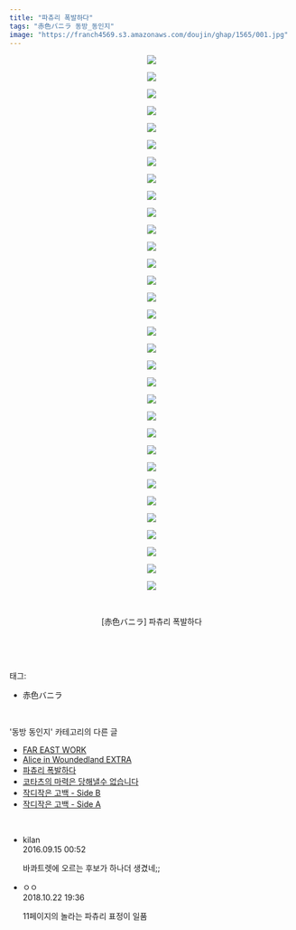 ```yaml
---
title: "파츄리 폭발하다"
tags: "赤色バニラ 동방_동인지"
image: "https://franch4569.s3.amazonaws.com/doujin/ghap/1565/001.jpg"
---
```

<div class="article">
<p style="text-align: center; clear: none; float: none;"><img src="{{ site.imgserver2 }}/ghap/1565/001.jpg"/></p>
<p style="text-align: center; clear: none; float: none;"><img src="{{ site.imgserver2 }}/ghap/1565/002.jpg"/></p>
<p style="text-align: center; clear: none; float: none;"><img src="{{ site.imgserver2 }}/ghap/1565/003.jpg"/></p>
<p style="text-align: center; clear: none; float: none;"><img src="{{ site.imgserver2 }}/ghap/1565/004.jpg"/></p>
<p style="text-align: center; clear: none; float: none;"><img src="{{ site.imgserver2 }}/ghap/1565/005.jpg"/></p>
<p style="text-align: center; clear: none; float: none;"><img src="{{ site.imgserver2 }}/ghap/1565/006.jpg"/></p>
<p style="text-align: center; clear: none; float: none;"><img src="{{ site.imgserver2 }}/ghap/1565/007.jpg"/></p>
<p style="text-align: center; clear: none; float: none;"><img src="{{ site.imgserver2 }}/ghap/1565/008.jpg"/></p>
<p style="text-align: center; clear: none; float: none;"><img src="{{ site.imgserver2 }}/ghap/1565/009.jpg"/></p>
<p style="text-align: center; clear: none; float: none;"><img src="{{ site.imgserver2 }}/ghap/1565/010.jpg"/></p>
<p style="text-align: center; clear: none; float: none;"><img src="{{ site.imgserver2 }}/ghap/1565/011.jpg"/></p>
<p style="text-align: center; clear: none; float: none;"><img src="{{ site.imgserver2 }}/ghap/1565/012.jpg"/></p>
<p style="text-align: center; clear: none; float: none;"><img src="{{ site.imgserver2 }}/ghap/1565/013.jpg"/></p>
<p style="text-align: center; clear: none; float: none;"><img src="{{ site.imgserver2 }}/ghap/1565/014.jpg"/></p>
<p style="text-align: center; clear: none; float: none;"><img src="{{ site.imgserver2 }}/ghap/1565/015.jpg"/></p>
<p style="text-align: center; clear: none; float: none;"><img src="{{ site.imgserver2 }}/ghap/1565/016.jpg"/></p>
<p style="text-align: center; clear: none; float: none;"><img src="{{ site.imgserver2 }}/ghap/1565/017.jpg"/></p>
<p style="text-align: center; clear: none; float: none;"><img src="{{ site.imgserver2 }}/ghap/1565/018.jpg"/></p>
<p style="text-align: center; clear: none; float: none;"><img src="{{ site.imgserver2 }}/ghap/1565/019.jpg"/></p>
<p style="text-align: center; clear: none; float: none;"><img src="{{ site.imgserver2 }}/ghap/1565/020.jpg"/></p>
<p style="text-align: center; clear: none; float: none;"><img src="{{ site.imgserver2 }}/ghap/1565/021.jpg"/></p>
<p style="text-align: center; clear: none; float: none;"><img src="{{ site.imgserver2 }}/ghap/1565/022.jpg"/></p>
<p style="text-align: center; clear: none; float: none;"><img src="{{ site.imgserver2 }}/ghap/1565/023.jpg"/></p>
<p style="text-align: center; clear: none; float: none;"><img src="{{ site.imgserver2 }}/ghap/1565/024.jpg"/></p>
<p style="text-align: center; clear: none; float: none;"><img src="{{ site.imgserver2 }}/ghap/1565/025.jpg"/></p>
<p style="text-align: center; clear: none; float: none;"><img src="{{ site.imgserver2 }}/ghap/1565/026.jpg"/></p>
<p style="text-align: center; clear: none; float: none;"><img src="{{ site.imgserver2 }}/ghap/1565/027.jpg"/></p>
<p style="text-align: center; clear: none; float: none;"><img src="{{ site.imgserver2 }}/ghap/1565/028.jpg"/></p>
<p style="text-align: center; clear: none; float: none;"><img src="{{ site.imgserver2 }}/ghap/1565/029.jpg"/></p>
<p style="text-align: center; clear: none; float: none;"><img src="{{ site.imgserver2 }}/ghap/1565/030.jpg"/></p>
<p style="text-align: center; clear: none; float: none;"><img src="{{ site.imgserver2 }}/ghap/1565/031.jpg"/></p>
<p style="text-align: center; clear: none; float: none;"><img src="{{ site.imgserver2 }}/ghap/1565/032.jpg"/></p>
<p style="text-align: center; clear: none; float: none;"><br/></p>
<p style="text-align: center; clear: none; float: none;">[赤色バニラ] 파츄리 폭발하다</p>
<p><br/></p>
</div><br/>
<div class="tagTrail">
<p>태그: </p>
<ul>
<li>赤色バニラ</li>
</ul>
</div><br/>
<div class="another">
<p>'동방 동인지' 카테고리의 다른 글</p>
<ul>
<li><a href="/ghap_1567">FAR EAST WORK</a></li>
<li><a href="/ghap_1566">Alice in Woundedland EXTRA</a></li>
<li><a href="/ghap_1565">파츄리 폭발하다</a></li>
<li><a href="/ghap_1564">코타츠의 마력은 당해낼수 없습니다</a></li>
<li><a href="/ghap_1563">작디작은 고백 - Side B</a></li>
<li><a href="/ghap_1562">작디작은 고백 - Side A</a></li>
</ul>
</div><br/>
<div class="cb_module cb_fluid">
<div class="cb_wrt cb_profile">
<div class="comment">
<ul>
<li class="cb_thumb_off" id="comment14805813">
<div class="cb_comment_area">
<div class="cb_info_area">
<div class="cb_section">
<span class="cb_nick_name">kilan</span>
</div>
<div class="cb_section">
<span class="cb_date">2016.09.15 00:52 </span>
</div>
</div>
<div class="cb_dsc_comment">
<p class="cb_dsc">
											바콰트렛에 오르는 후보가 하나더 생겼네;;
										</p>
</div>
</div></li>
<li class="cb_thumb_off" id="comment15359804">
<div class="cb_comment_area">
<div class="cb_info_area">
<div class="cb_section">
<span class="cb_nick_name">ㅇㅇ</span>
</div>
<div class="cb_section">
<span class="cb_date">2018.10.22 19:36 </span>
</div>
</div>
<div class="cb_dsc_comment">
<p class="cb_dsc">
											11페이지의 놀라는 파츄리 표정이 일품
										</p>
</div>
</div></li>
</ul>
</div>
</div><!-- commentList close -->
</div><br/>

